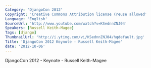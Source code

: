 ```yaml
---
Category: 'DjangoCon 2012'
Copyright: 'Creative Commons Attribution license (reuse allowed'
Language: 'English'
SourceUrl: 'http://www.youtube.com/watch?v=KSednnZNJ04'
Speakers: [Russell Keith-Magee]
Tags: [django]
ThumbnailUrl: 'http://i.ytimg.com/vi/KSednnZNJ04/hqdefault.jpg'
Title: 'DjangoCon 2012 Keynote - Russell Keith-Magee'
date: '2012-10-06'
---
```

DjangoCon 2012 - Keynote - Russell Keith-Magee


